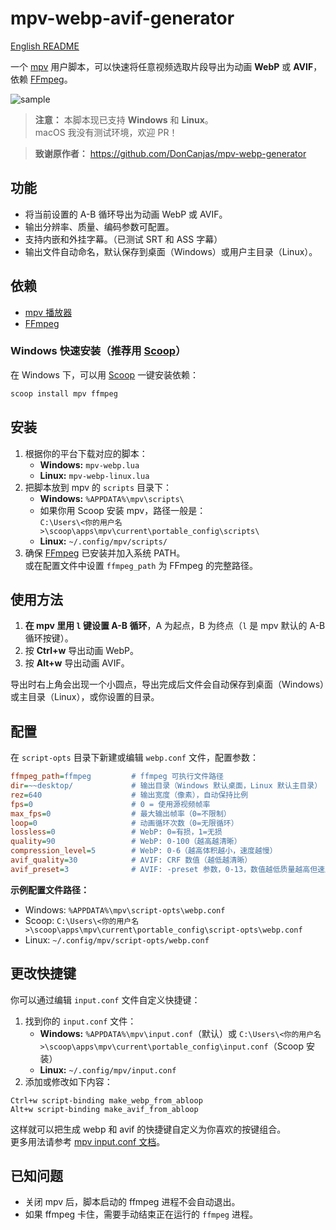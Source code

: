 # mpv-webp-avif-generator

[English README](README.md)

一个 [mpv](https://mpv.io/) 用户脚本，可以快速将任意视频选取片段导出为动画 **WebP** 或 **AVIF**，依赖 [FFmpeg](https://ffmpeg.org/)。

![sample](./少女革命ウテナ.アドゥレセンス黙示録.avif)

> **注意：** 本脚本现已支持 **Windows** 和 **Linux**。  
> macOS 我没有测试环境，欢迎 PR！

> **致谢原作者：** https://github.com/DonCanjas/mpv-webp-generator

## 功能

- 将当前设置的 A-B 循环导出为动画 WebP 或 AVIF。
- 输出分辨率、质量、编码参数可配置。
- 支持内嵌和外挂字幕。（已测试 SRT 和 ASS 字幕）
- 输出文件自动命名，默认保存到桌面（Windows）或用户主目录（Linux）。

## 依赖

- [mpv 播放器](https://mpv.io/)
- [FFmpeg](https://ffmpeg.org/)

### Windows 快速安装（推荐用 [Scoop](https://scoop.sh/)）

在 Windows 下，可以用 [Scoop](https://scoop.sh/) 一键安装依赖：

```powershell
scoop install mpv ffmpeg
```

## 安装

1. 根据你的平台下载对应的脚本：
   - **Windows:** `mpv-webp.lua`
   - **Linux:** `mpv-webp-linux.lua`
2. 把脚本放到 mpv 的 `scripts` 目录下：
   - **Windows:** `%APPDATA%\mpv\scripts\`
   - 如果你用 Scoop 安装 mpv，路径一般是：  
     `C:\Users\<你的用户名>\scoop\apps\mpv\current\portable_config\scripts\`
   - **Linux:** `~/.config/mpv/scripts/`
3. 确保 [FFmpeg](https://ffmpeg.org/) 已安装并加入系统 PATH。  
   或在配置文件中设置 `ffmpeg_path` 为 FFmpeg 的完整路径。

## 使用方法

1. **在 mpv 里用 `l` 键设置 A-B 循环**，A 为起点，B 为终点（`l` 是 mpv 默认的 A-B 循环按键）。
2. 按 **Ctrl+w** 导出动画 WebP。
3. 按 **Alt+w** 导出动画 AVIF。

导出时右上角会出现一个小圆点，导出完成后文件会自动保存到桌面（Windows）或主目录（Linux），或你设置的目录。

## 配置

在 `script-opts` 目录下新建或编辑 `webp.conf` 文件，配置参数：

```ini
ffmpeg_path=ffmpeg         # ffmpeg 可执行文件路径
dir=~~desktop/             # 输出目录（Windows 默认桌面，Linux 默认主目录）
rez=640                    # 输出宽度（像素），自动保持比例
fps=0                      # 0 = 使用源视频帧率
max_fps=0                  # 最大输出帧率（0=不限制）
loop=0                     # 动画循环次数（0=无限循环）
lossless=0                 # WebP: 0=有损，1=无损
quality=90                 # WebP: 0-100（越高越清晰）
compression_level=5        # WebP: 0-6（越高体积越小，速度越慢）
avif_quality=30            # AVIF: CRF 数值（越低越清晰）
avif_preset=3              # AVIF: -preset 参数，0-13，数值越低质量越高但速度越慢
```
**示例配置文件路径：**  
- Windows: `%APPDATA%\mpv\script-opts\webp.conf`  
- Scoop: `C:\Users\<你的用户名>\scoop\apps\mpv\current\portable_config\script-opts\webp.conf`
- Linux: `~/.config/mpv/script-opts/webp.conf`

## 更改快捷键

你可以通过编辑 `input.conf` 文件自定义快捷键：

1. 找到你的 `input.conf` 文件：  
   - **Windows:** `%APPDATA%\mpv\input.conf`（默认）或 `C:\Users\<你的用户名>\scoop\apps\mpv\current\portable_config\input.conf`（Scoop 安装）
   - **Linux:** `~/.config/mpv/input.conf`
2. 添加或修改如下内容：

```
Ctrl+w script-binding make_webp_from_abloop
Alt+w script-binding make_avif_from_abloop
```

这样就可以把生成 webp 和 avif 的快捷键自定义为你喜欢的按键组合。  
更多用法请参考 [mpv input.conf 文档](https://mpv.io/manual/master/#input-conf)。

## 已知问题

- 关闭 mpv 后，脚本启动的 ffmpeg 进程不会自动退出。
- 如果 ffmpeg 卡住，需要手动结束正在运行的 `ffmpeg` 进程。